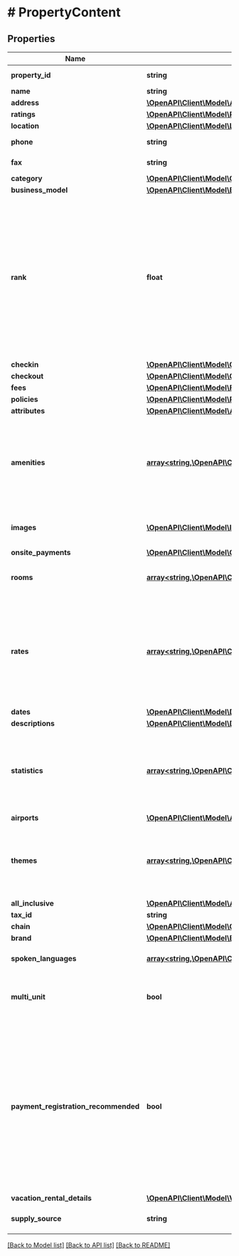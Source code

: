 # # PropertyContent

## Properties

Name | Type | Description | Notes
------------ | ------------- | ------------- | -------------
**property_id** | **string** | Unique Expedia property ID. | [optional]
**name** | **string** | Property name. | [optional]
**address** | [**\OpenAPI\Client\Model\Address**](Address.md) |  | [optional]
**ratings** | [**\OpenAPI\Client\Model\Ratings**](Ratings.md) |  | [optional]
**location** | [**\OpenAPI\Client\Model\Location**](Location.md) |  | [optional]
**phone** | **string** | The property&#39;s phone number. | [optional]
**fax** | **string** | The property&#39;s fax number. | [optional]
**category** | [**\OpenAPI\Client\Model\CategoryProperty**](CategoryProperty.md) |  | [optional]
**business_model** | [**\OpenAPI\Client\Model\BusinessModel**](BusinessModel.md) |  | [optional]
**rank** | **float** | The property’s rank across all properties. This value sorts properties based on EPS transactional data and details about the property, with 1 indicating the best-performing property and others following in ascending numerical order. | [optional]
**checkin** | [**\OpenAPI\Client\Model\Checkin**](Checkin.md) |  | [optional]
**checkout** | [**\OpenAPI\Client\Model\Checkout**](Checkout.md) |  | [optional]
**fees** | [**\OpenAPI\Client\Model\Fees**](Fees.md) |  | [optional]
**policies** | [**\OpenAPI\Client\Model\Policies**](Policies.md) |  | [optional]
**attributes** | [**\OpenAPI\Client\Model\Attributes**](Attributes.md) |  | [optional]
**amenities** | [**array<string,\OpenAPI\Client\Model\Amenity>**](Amenity.md) | Lists all of the amenities available for all guests at the property. See our [amenities reference](https://developers.expediagroup.com/docs/rapid/lodging/content/content-reference-lists) for current known amenity ID and name values. | [optional]
**images** | [**\OpenAPI\Client\Model\Image[]**](Image.md) | Contains all property images available. | [optional]
**onsite_payments** | [**\OpenAPI\Client\Model\OnsitePayments**](OnsitePayments.md) |  | [optional]
**rooms** | [**array<string,\OpenAPI\Client\Model\RoomContent>**](RoomContent.md) | Information about all of the rooms at the property. | [optional]
**rates** | [**array<string,\OpenAPI\Client\Model\RateContent>**](RateContent.md) | Additional information about the rates offered by the property. This should be used in conjunction with the pricing and other rate-related information in shopping. | [optional]
**dates** | [**\OpenAPI\Client\Model\Dates**](Dates.md) |  | [optional]
**descriptions** | [**\OpenAPI\Client\Model\Descriptions**](Descriptions.md) |  | [optional]
**statistics** | [**array<string,\OpenAPI\Client\Model\Statistic>**](Statistic.md) | Statistics of the property, such as number of floors. See our [statistics reference](https://developers.expediagroup.com/docs/rapid/lodging/content/content-reference-lists) for current known statistics ID and name values. | [optional]
**airports** | [**\OpenAPI\Client\Model\AssociatedAirports**](AssociatedAirports.md) |  | [optional]
**themes** | [**array<string,\OpenAPI\Client\Model\Theme>**](Theme.md) | Themes that describe the property. See our [themes reference](https://developers.expediagroup.com/docs/rapid/lodging/content/content-reference-lists) for current known theme ID and name values. | [optional]
**all_inclusive** | [**\OpenAPI\Client\Model\AllInclusive**](AllInclusive.md) |  | [optional]
**tax_id** | **string** | Tax ID. | [optional]
**chain** | [**\OpenAPI\Client\Model\Chain**](Chain.md) |  | [optional]
**brand** | [**\OpenAPI\Client\Model\Brand**](Brand.md) |  | [optional]
**spoken_languages** | [**array<string,\OpenAPI\Client\Model\SpokenLanguage>**](SpokenLanguage.md) | Languages spoken at the property. | [optional]
**multi_unit** | **bool** | Boolean value indicating if a property is a multi-unit property. | [optional]
**payment_registration_recommended** | **bool** | Boolean value indicating if a property may require payment registration to process payments, even when using the property_collect Business Model. If true, then a property may not be successfully bookable without registering payments first. | [optional]
**vacation_rental_details** | [**\OpenAPI\Client\Model\VacationRentalDetails**](VacationRentalDetails.md) |  | [optional]
**supply_source** | **string** | The supply source of the property. | [optional]

[[Back to Model list]](../../README.md#models) [[Back to API list]](../../README.md#endpoints) [[Back to README]](../../README.md)
